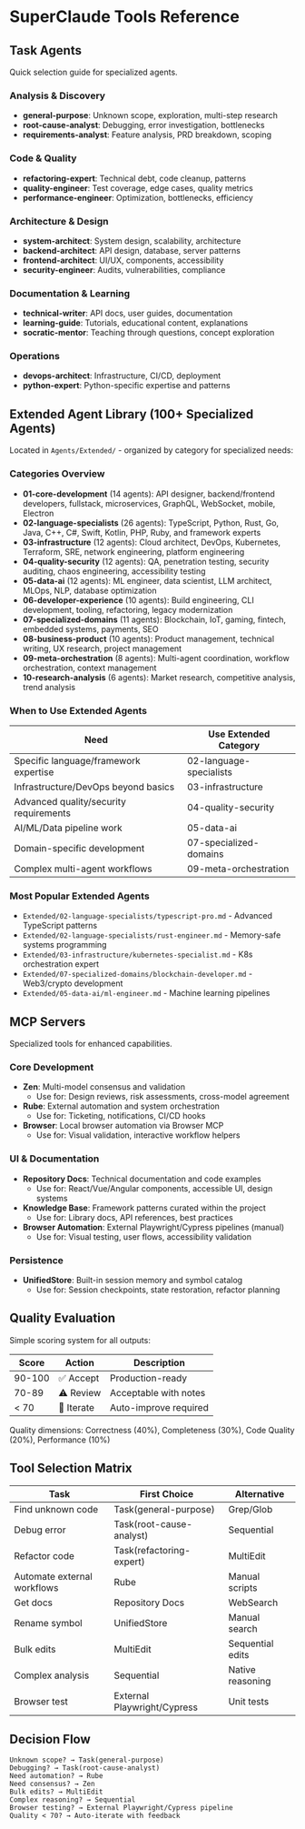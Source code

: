 # SuperClaude Tools Reference

## Task Agents
Quick selection guide for specialized agents.

### Analysis & Discovery
- **general-purpose**: Unknown scope, exploration, multi-step research
- **root-cause-analyst**: Debugging, error investigation, bottlenecks
- **requirements-analyst**: Feature analysis, PRD breakdown, scoping

### Code & Quality
- **refactoring-expert**: Technical debt, code cleanup, patterns
- **quality-engineer**: Test coverage, edge cases, quality metrics
- **performance-engineer**: Optimization, bottlenecks, efficiency

### Architecture & Design
- **system-architect**: System design, scalability, architecture
- **backend-architect**: API design, database, server patterns
- **frontend-architect**: UI/UX, components, accessibility
- **security-engineer**: Audits, vulnerabilities, compliance

### Documentation & Learning
- **technical-writer**: API docs, user guides, documentation
- **learning-guide**: Tutorials, educational content, explanations
- **socratic-mentor**: Teaching through questions, concept exploration

### Operations
- **devops-architect**: Infrastructure, CI/CD, deployment
- **python-expert**: Python-specific expertise and patterns

## Extended Agent Library (100+ Specialized Agents)

Located in `Agents/Extended/` - organized by category for specialized needs:

### Categories Overview
- **01-core-development** (14 agents): API designer, backend/frontend developers, fullstack, microservices, GraphQL, WebSocket, mobile, Electron
- **02-language-specialists** (26 agents): TypeScript, Python, Rust, Go, Java, C++, C#, Swift, Kotlin, PHP, Ruby, and framework experts
- **03-infrastructure** (12 agents): Cloud architect, DevOps, Kubernetes, Terraform, SRE, network engineering, platform engineering
- **04-quality-security** (12 agents): QA, penetration testing, security auditing, chaos engineering, accessibility testing
- **05-data-ai** (12 agents): ML engineer, data scientist, LLM architect, MLOps, NLP, database optimization
- **06-developer-experience** (10 agents): Build engineering, CLI development, tooling, refactoring, legacy modernization
- **07-specialized-domains** (11 agents): Blockchain, IoT, gaming, fintech, embedded systems, payments, SEO
- **08-business-product** (10 agents): Product management, technical writing, UX research, project management
- **09-meta-orchestration** (8 agents): Multi-agent coordination, workflow orchestration, context management
- **10-research-analysis** (6 agents): Market research, competitive analysis, trend analysis

### When to Use Extended Agents
| Need | Use Extended Category |
|------|----------------------|
| Specific language/framework expertise | 02-language-specialists |
| Infrastructure/DevOps beyond basics | 03-infrastructure |
| Advanced quality/security requirements | 04-quality-security |
| AI/ML/Data pipeline work | 05-data-ai |
| Domain-specific development | 07-specialized-domains |
| Complex multi-agent workflows | 09-meta-orchestration |

### Most Popular Extended Agents
- `Extended/02-language-specialists/typescript-pro.md` - Advanced TypeScript patterns
- `Extended/02-language-specialists/rust-engineer.md` - Memory-safe systems programming  
- `Extended/03-infrastructure/kubernetes-specialist.md` - K8s orchestration expert
- `Extended/07-specialized-domains/blockchain-developer.md` - Web3/crypto development
- `Extended/05-data-ai/ml-engineer.md` - Machine learning pipelines

## MCP Servers
Specialized tools for enhanced capabilities.

### Core Development
- **Zen**: Multi-model consensus and validation  
  - Use for: Design reviews, risk assessments, cross-model agreement
- **Rube**: External automation and system orchestration  
  - Use for: Ticketing, notifications, CI/CD hooks
- **Browser**: Local browser automation via Browser MCP  
  - Use for: Visual validation, interactive workflow helpers

### UI & Documentation  
- **Repository Docs**: Technical documentation and code examples  
  - Use for: React/Vue/Angular components, accessible UI, design systems
- **Knowledge Base**: Framework patterns curated within the project  
  - Use for: Library docs, API references, best practices
- **Browser Automation**: External Playwright/Cypress pipelines (manual)  
  - Use for: Visual testing, user flows, accessibility validation

### Persistence
- **UnifiedStore**: Built-in session memory and symbol catalog  
  - Use for: Session checkpoints, state restoration, refactor planning

## Quality Evaluation
Simple scoring system for all outputs:

| Score | Action | Description |
|-------|--------|-------------|
| 90-100 | ✅ Accept | Production-ready |
| 70-89 | ⚠️ Review | Acceptable with notes |
| < 70 | 🔄 Iterate | Auto-improve required |

Quality dimensions: Correctness (40%), Completeness (30%), Code Quality (20%), Performance (10%)

## Tool Selection Matrix

| Task | First Choice | Alternative |
|------|-------------|-------------|
| Find unknown code | Task(general-purpose) | Grep/Glob |
| Debug error | Task(root-cause-analyst) | Sequential |
| Refactor code | Task(refactoring-expert) | MultiEdit |
| Automate external workflows | Rube | Manual scripts |
| Get docs | Repository Docs | WebSearch |
| Rename symbol | UnifiedStore | Manual search |
| Bulk edits | MultiEdit | Sequential edits |
| Complex analysis | Sequential | Native reasoning |
| Browser test | External Playwright/Cypress | Unit tests |

## Decision Flow
```
Unknown scope? → Task(general-purpose)
Debugging? → Task(root-cause-analyst)
Need automation? → Rube
Need consensus? → Zen
Bulk edits? → MultiEdit
Complex reasoning? → Sequential
Browser testing? → External Playwright/Cypress pipeline
Quality < 70? → Auto-iterate with feedback
```
